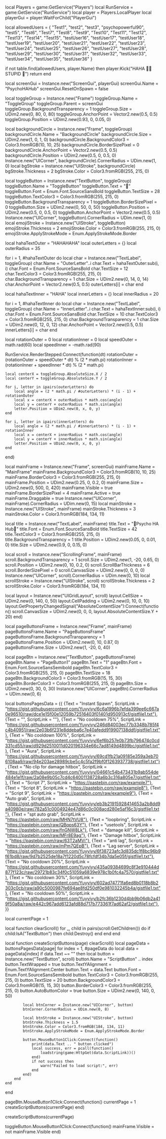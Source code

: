 local Players = game:GetService("Players")
local RunService = game:GetService("RunService")
local player = Players.LocalPlayer
local playerGui = player:WaitForChild("PlayerGui")

local allowedUsers = {
    "Test1", "test2", "test3", "psychopowerful90", "test5",
    "Test6", "Test7", "Test8", "Test9", "Test10",
    "Test11", "Test12", "Test13", "Test14", "Test15",
    "testUser16", "testUser17", "testUser18", "testUser19", "testUser20",
    "testUser21", "testUser22", "testUser23", "testUser24", "testUser25",
    "testUser26", "testUser27", "testUser28", "testUser29", "testUser30",
    "testUser31", "testUser32", "testUser33", "testUser34", "testUser35",
    "testUser36"
}

if not table.find(allowedUsers, player.Name) then
    player:Kick("HAHA  🖕🖕STUPID 🤣")
    return
end

local screenGui = Instance.new("ScreenGui", playerGui)
screenGui.Name = "PsychoHAHub"
screenGui.ResetOnSpawn = false

local toggleGroup = Instance.new("Frame")
toggleGroup.Name = "ToggleGroup"
toggleGroup.Parent = screenGui
toggleGroup.BackgroundTransparency = 1
toggleGroup.Size = UDim2.new(0, 80, 0, 80)
toggleGroup.AnchorPoint = Vector2.new(0.5, 0.5)
toggleGroup.Position = UDim2.new(0.93, 0, 0.05, 0)

local backgroundCircle = Instance.new("Frame", toggleGroup)
backgroundCircle.Name = "BackgroundCircle"
backgroundCircle.Size = UDim2.new(1, 0, 1, 0)
backgroundCircle.BackgroundColor3 = Color3.fromRGB(10, 10, 25)
backgroundCircle.BorderSizePixel = 0
backgroundCircle.AnchorPoint = Vector2.new(0.5, 0.5)
backgroundCircle.Position = UDim2.new(0.5, 0, 0.5, 0)
Instance.new("UICorner", backgroundCircle).CornerRadius = UDim.new(1, 0)
local bgStroke = Instance.new("UIStroke", backgroundCircle)
bgStroke.Thickness = 2
bgStroke.Color = Color3.fromRGB(255, 215, 0)

local toggleButton = Instance.new("TextButton", toggleGroup)
toggleButton.Name = "ToggleButton"
toggleButton.Text = "🤣"
toggleButton.Font = Enum.Font.SourceSansBold
toggleButton.TextSize = 28
toggleButton.TextColor3 = Color3.fromRGB(255, 215, 0)
toggleButton.BackgroundTransparency = 1
toggleButton.BorderSizePixel = 0
toggleButton.Size = UDim2.new(0, 50, 0, 50)
toggleButton.Position = UDim2.new(0.5, 0, 0.5, 0)
toggleButton.AnchorPoint = Vector2.new(0.5, 0.5)
Instance.new("UICorner", toggleButton).CornerRadius = UDim.new(1, 0)
local emojiStroke = Instance.new("UIStroke", toggleButton)
emojiStroke.Thickness = 2
emojiStroke.Color = Color3.fromRGB(255, 215, 0)
emojiStroke.ApplyStrokeMode = Enum.ApplyStrokeMode.Border

local hahaTextOuter = "HAHAHAHA"
local outerLetters = {}
local outerRadius = 35

for i = 1, #hahaTextOuter do
    local char = Instance.new("TextLabel", toggleGroup)
    char.Name = "OuterLetter"..i
    char.Text = hahaTextOuter:sub(i, i)
    char.Font = Enum.Font.SourceSansBold
    char.TextSize = 12
    char.TextColor3 = Color3.fromRGB(255, 215, 0)
    char.BackgroundTransparency = 1
    char.Size = UDim2.new(0, 14, 0, 14)
    char.AnchorPoint = Vector2.new(0.5, 0.5)
    outerLetters[i] = char
end

local hahaTextInner = "HAHA"
local innerLetters = {}
local innerRadius = 20

for i = 1, #hahaTextInner do
    local char = Instance.new("TextLabel", toggleGroup)
    char.Name = "InnerLetter"..i
    char.Text = hahaTextInner:sub(i, i)
    char.Font = Enum.Font.SourceSansBold
    char.TextSize = 10
    char.TextColor3 = Color3.fromRGB(255, 215, 0)
    char.BackgroundTransparency = 1
    char.Size = UDim2.new(0, 12, 0, 12)
    char.AnchorPoint = Vector2.new(0.5, 0.5)
    innerLetters[i] = char
end

local rotationOuter = 0
local rotationInner = 0
local speedOuter = math.rad(60)
local speedInner = -math.rad(90)

RunService.RenderStepped:Connect(function(dt)
    rotationOuter = (rotationOuter + speedOuter * dt) % (2 * math.pi)
    rotationInner = (rotationInner + speedInner * dt) % (2 * math.pi)

    local centerX = toggleGroup.AbsoluteSize.X / 2
    local centerY = toggleGroup.AbsoluteSize.Y / 2

    for i, letter in ipairs(outerLetters) do
        local angle = (2 * math.pi / #outerLetters) * (i - 1) + rotationOuter
        local x = centerX + outerRadius * math.cos(angle)
        local y = centerY + outerRadius * math.sin(angle)
        letter.Position = UDim2.new(0, x, 0, y)
    end

    for i, letter in ipairs(innerLetters) do
        local angle = (2 * math.pi / #innerLetters) * (i - 1) + rotationInner
        local x = centerX + innerRadius * math.cos(angle)
        local y = centerY + innerRadius * math.sin(angle)
        letter.Position = UDim2.new(0, x, 0, y)
    end
end)

local mainFrame = Instance.new("Frame", screenGui)
mainFrame.Name = "MainFrame"
mainFrame.BackgroundColor3 = Color3.fromRGB(10, 10, 25)
mainFrame.BorderColor3 = Color3.fromRGB(255, 215, 0)
mainFrame.Position = UDim2.new(0.25, 0, 0.2, 0)
mainFrame.Size = UDim2.new(0, 500, 0, 420)
mainFrame.Visible = true
mainFrame.BorderSizePixel = 4
mainFrame.Active = true
mainFrame.Draggable = true
Instance.new("UICorner", mainFrame).CornerRadius = UDim.new(0, 15)
local mainStroke = Instance.new("UIStroke", mainFrame)
mainStroke.Thickness = 3
mainStroke.Color = Color3.fromRGB(184, 134, 11)

local title = Instance.new("TextLabel", mainFrame)
title.Text = "🤣Psycho HA Hub🤣"
title.Font = Enum.Font.SourceSansBold
title.TextSize = 42
title.TextColor3 = Color3.fromRGB(255, 215, 0)
title.BackgroundTransparency = 1
title.Position = UDim2.new(0.05, 0, 0.01, 0)
title.Size = UDim2.new(0.9, 0, 0.15, 0)

local scroll = Instance.new("ScrollingFrame", mainFrame)
scroll.BackgroundTransparency = 1
scroll.Size = UDim2.new(1, -20, 0.65, 0)
scroll.Position = UDim2.new(0, 10, 0.2, 0)
scroll.ScrollBarThickness = 6
scroll.BorderSizePixel = 0
scroll.CanvasSize = UDim2.new(0, 0, 0, 0)
Instance.new("UICorner", scroll).CornerRadius = UDim.new(0, 10)
local scrollStroke = Instance.new("UIStroke", scroll)
scrollStroke.Thickness = 2
scrollStroke.Color = Color3.fromRGB(184, 134, 11)

local layout = Instance.new("UIGridLayout", scroll)
layout.CellSize = UDim2.new(0, 140, 0, 50)
layout.CellPadding = UDim2.new(0, 10, 0, 10)
layout:GetPropertyChangedSignal("AbsoluteContentSize"):Connect(function()
    scroll.CanvasSize = UDim2.new(0, 0, 0, layout.AbsoluteContentSize.Y + 20)
end)

local pageButtonsFrame = Instance.new("Frame", mainFrame)
pageButtonsFrame.Name = "PageButtonsFrame"
pageButtonsFrame.BackgroundTransparency = 1
pageButtonsFrame.Position = UDim2.new(0, 10, 0.87, 0)
pageButtonsFrame.Size = UDim2.new(1, -20, 0, 40)

local pageBtn = Instance.new("TextButton", pageButtonsFrame)
pageBtn.Name = "PageButton1"
pageBtn.Text = "1"
pageBtn.Font = Enum.Font.SourceSansSemibold
pageBtn.TextColor3 = Color3.fromRGB(255, 215, 0)
pageBtn.TextSize = 18
pageBtn.BackgroundColor3 = Color3.fromRGB(15, 15, 30)
pageBtn.BorderColor3 = Color3.fromRGB(255, 215, 0)
pageBtn.Size = UDim2.new(0, 30, 0, 30)
Instance.new("UICorner", pageBtn).CornerRadius = UDim.new(0, 6)

local buttonsPagesData = {{
    {Text = "Instant Spawn", ScriptLink = "https://gist.githubusercontent.com/Yuyyiyy/6c6a1996b7efda399ee6c667a0e96510/raw/dce1e15f00e12059b72516403f01401d950913cf/gistfile1.txt"},
    {Text = "", ScriptLink = ""},
    {Text = "No cooldown 75%", ScriptLink = "https://gist.githubusercontent.com/Yuyyiyy/246d84003ec77b3348b785f4c4b40951/raw/2e03b6f231e8ddeba6c7e40afedd919907138ddf/gistfile1.txt"},
    {Text = "No cooldown 100%", ScriptLink = "https://gist.githubusercontent.com/Yuyyiyy/6ef6b257e0b73fb796474c0cd331cd55/raw/d929d2510011d020196334e66c7ad8149d4899bc/gistfile1.txt"},
    {Text = "Aura", ScriptLink = "https://gist.githubusercontent.com/Yuyyiyy/69cd1fb21a09185e359a3eb706108aa9/raw/94e203ae28989cbe5c4c5fa2f9bf0f1263937738/gistfile1.txt"},
    {Text = "No clip for damage hitbox", ScriptLink = "https://gist.githubusercontent.com/Yuyyiyy/04661c54b473431b9ab554de484e1e1f/raw/2a08e9b05c7cd4c64001138728a6b3c316a805e7/gistfile1.txt"},
    {Text = "Script 7", ScriptLink = "https://pastebin.com/raw/example7"},
    {Text = "Script 8", ScriptLink = "https://pastebin.com/raw/example8"},
    {Text = "Script 9", ScriptLink = "https://pastebin.com/raw/example9"},
    {Text = "Auto grab", ScriptLink = "https://gist.githubusercontent.com/Yuyyiyy/eb3b21915928414653a2b8dd9a40980e/raw/782a51c0004924e47d86c0c008acd280e5af16c3/gistfile1.txt"},
    {Text = "spt auto grab", ScriptLink = "https://pastebin.com/raw/MHN7tVU8"},
    {Text = "loopbring", ScriptLink = "https://pastebin.com/raw/QBqps63Y"},
    {Text = "usetools", ScriptLink = "https://pastebin.com/raw/fnGNW8Lk"},
    {Text = "damage kill", ScriptLink = "https://pastebin.com/raw/MFr8E9ag"},
    {Text = "Damage hitbox", ScriptLink = "https://pastebin.com/raw/63T2aMVi"},
    {Text = "anti lag", ScriptLink = "https://pastebin.com/raw/mPm7QEpB"},
    {Text = "Lag server", ScriptLink = "https://gist.githubusercontent.com/Yuyyiyy/6f38723afc3d835dc1f8bc96b9f61bd8/raw/9d7b2525de18a7f1220d5c78fcfdf34b7da5e05f/gistfile1.txt"},
    {Text = "No cooldown 20%", ScriptLink = "https://gist.githubusercontent.com/Yuyyiyy/435a09384699c8f3e910444d877f123c/raw/29721b83c34f0c51059a6839e978c1b0fc4a7570/gistfile1.txt"},
    {Text = "No cooldown 30%", ScriptLink = "https://gist.githubusercontent.com/Yuyyiyy/602ad74771fa6ed8b0118b8b2303c0cb/raw/a90c5000987fe694ae8fd250df0e981032245b4a/gistfile1.txt"},
    {Text = "No cooldown 50%", ScriptLink = "https://gist.githubusercontent.com/Yuyyiyy/b2fc36b1230d4bb9b06db2a419f50a8a/raw/e442c967add6123afd88d717b773361f7ad62af2/gistfile1.txt"},
}}

local currentPage = 1

local function clearScroll()
    for _, child in pairs(scroll:GetChildren()) do
        if child:IsA("TextButton") then
            child:Destroy()
        end
    end
end

local function createScriptButtons(page)
    clearScroll()
    local pageData = buttonsPagesData[page]
    for index = 1, #pageData do
        local data = pageData[index]
        if data.Text ~= "" then
            local button = Instance.new("TextButton", scroll)
            button.Name = "ScriptButton" .. index
            button.TextWrapped = true
            button.TextYAlignment = Enum.TextYAlignment.Center
            button.Text = data.Text
            button.Font = Enum.Font.SourceSansSemibold
            button.TextColor3 = Color3.fromRGB(255, 215, 0)
            button.TextSize = 20
            button.BackgroundColor3 = Color3.fromRGB(15, 15, 30)
            button.BorderColor3 = Color3.fromRGB(255, 215, 0)
            button.AutoButtonColor = true
            button.Size = UDim2.new(0, 140, 0, 50)

            local btnCorner = Instance.new("UICorner", button)
            btnCorner.CornerRadius = UDim.new(0, 8)

            local btnStroke = Instance.new("UIStroke", button)
            btnStroke.Thickness = 1.5
            btnStroke.Color = Color3.fromRGB(184, 134, 11)
            btnStroke.ApplyStrokeMode = Enum.ApplyStrokeMode.Border

            button.MouseButton1Click:Connect(function()
                print(data.Text .. " button clicked")
                local success, err = pcall(function()
                    loadstring(game:HttpGet(data.ScriptLink))()
                end)
                if not success then
                    warn("Failed to load script:", err)
                end
            end)
        end
    end
end

pageBtn.MouseButton1Click:Connect(function()
    currentPage = 1
    createScriptButtons(currentPage)
end)

createScriptButtons(currentPage)

toggleButton.MouseButton1Click:Connect(function()
    mainFrame.Visible = not mainFrame.Visible
end)

